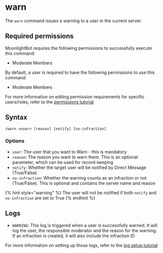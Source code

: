 # warn

The `warn` command issues a warning to a user in the current server.

## Required permissions

MoonlightBot requires the following permissions to successfully execute this command:

* Moderate Members

By default, a user is required to have the following permissions to use this command:

* Moderate Members

For more information on editing permission requirements for specific users/roles, refer to the [permissions tutorial](<linkToPermissionsTutorial>)

## Syntax

```text
/warn <user> [reason] [notify] [no-infraction]
```

### Options

* `user`: The user that you want to Warn - this is mandatory
* `reason`: The reason you want to warn them. This is an optional parameter, which can be used for record-keeping
* `notify`: Whether the target user will be notified by Direct Message (True/False)
* `no-infraction`: Whether the warning counts as an infraction or not (True/False). This is optional and contains the server name and reason

{% hint style="warning" %}
The user will not be notified if both `notify` and `no-infraction` are set to True
{% endhint %}

## Logs

* `WARNING`: This log is triggered when a user is successfully warned. It will log the user, the responsible moderator and the reason for the warning. If an infraction is created, it will also include the infraction ID

For more information on setting up those logs, refer to the [log setup tutorial](<linkToLogTutorial>)
